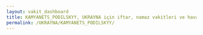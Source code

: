 ```yaml
---
layout: vakit_dashboard
title: KAMYANETS_PODILSKYY, UKRAYNA için iftar, namaz vakitleri ve hava durumu - ilçe/eyalet seç
permalink: /UKRAYNA/KAMYANETS_PODILSKYY/
---
```


<script type="text/javascript">
  var GLOBAL_COUNTRY = 'UKRAYNA';
  var GLOBAL_CITY = 'KAMYANETS_PODILSKYY';
  var GLOBAL_STATE = '';
  var lat = 72;
  var lon = 21;
</script>
